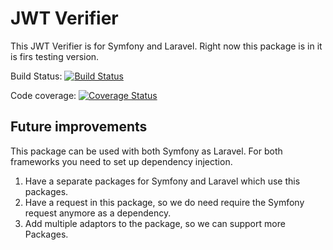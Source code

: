 # JWT Verifier

This JWT Verifier is for Symfony and Laravel. Right now this package is in it is firs testing version.

Build Status: [![Build Status](https://travis-ci.com/batenburg/jwt-verifier.svg?branch=master)](https://travis-ci.org/batenburg/response-factroy-bundle.svg?branch=master)

Code coverage: [![Coverage Status](https://coveralls.io/repos/github/batenburg/jwt-verifier/badge.svg?branch=master)](https://coveralls.io/github/batenburg/response-factroy-bundle?branch=master)

## Future improvements

This package can be used with both Symfony as Laravel. For both frameworks you need to set up dependency injection.
1. Have a separate packages for Symfony and Laravel which use this packages.
2. Have a request in this package, so we do need require the Symfony request anymore as a dependency.
3. Add multiple adaptors to the package, so we can support more Packages.
